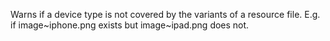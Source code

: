 Warns if a device type is not covered by the variants of a resource file. E.g. if image~iphone.png exists but image~ipad.png does not.
